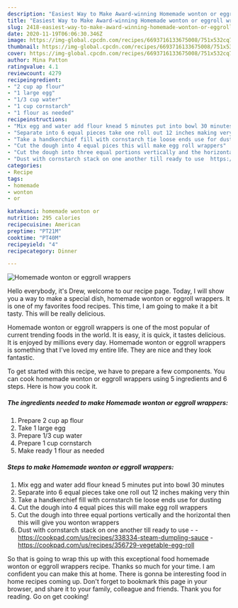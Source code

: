 ```yaml
---
description: "Easiest Way to Make Award-winning Homemade wonton or eggroll wrappers"
title: "Easiest Way to Make Award-winning Homemade wonton or eggroll wrappers"
slug: 2418-easiest-way-to-make-award-winning-homemade-wonton-or-eggroll-wrappers
date: 2020-11-19T06:06:30.346Z
image: https://img-global.cpcdn.com/recipes/6693716133675008/751x532cq70/homemade-wonton-or-eggroll-wrappers-recipe-main-photo.jpg
thumbnail: https://img-global.cpcdn.com/recipes/6693716133675008/751x532cq70/homemade-wonton-or-eggroll-wrappers-recipe-main-photo.jpg
cover: https://img-global.cpcdn.com/recipes/6693716133675008/751x532cq70/homemade-wonton-or-eggroll-wrappers-recipe-main-photo.jpg
author: Mina Patton
ratingvalue: 4.1
reviewcount: 4279
recipeingredient:
- "2 cup ap flour"
- "1 large egg"
- "1/3 cup water"
- "1 cup cornstarch"
- "1 flour as needed"
recipeinstructions:
- "Mix egg and water add flour knead 5 minutes put into bowl 30 minutes"
- "Separate into 6 equal pieces take one roll out 12 inches making very thin"
- "Take a handkerchief fill with cornstarch tie loose ends use for dusting"
- "Cut the dough into 4 equal pices this will make egg roll wrappers"
- "Cut the dough into three equal portions vertically and the horizontal then this will give you wonton wrappers"
- "Dust with cornstarch stack on one another till ready to use  https://cookpad.com/us/recipes/338334-steam-dumpling-sauce https://cookpad.com/us/recipes/356729-vegetable-egg-roll"
categories:
- Recipe
tags:
- homemade
- wonton
- or

katakunci: homemade wonton or 
nutrition: 295 calories
recipecuisine: American
preptime: "PT21M"
cooktime: "PT40M"
recipeyield: "4"
recipecategory: Dinner

---
```



![Homemade wonton or eggroll wrappers](https://img-global.cpcdn.com/recipes/6693716133675008/751x532cq70/homemade-wonton-or-eggroll-wrappers-recipe-main-photo.jpg)

Hello everybody, it's Drew, welcome to our recipe page. Today, I will show you a way to make a special dish, homemade wonton or eggroll wrappers. It is one of my favorites food recipes. This time, I am going to make it a bit tasty. This will be really delicious.



Homemade wonton or eggroll wrappers is one of the most popular of current trending foods in the world. It is easy, it is quick, it tastes delicious. It is enjoyed by millions every day. Homemade wonton or eggroll wrappers is something that I've loved my entire life. They are nice and they look fantastic.


To get started with this recipe, we have to prepare a few components. You can cook homemade wonton or eggroll wrappers using 5 ingredients and 6 steps. Here is how you cook it.

<!--inarticleads1-->

##### The ingredients needed to make Homemade wonton or eggroll wrappers:

1. Prepare 2 cup ap flour
1. Take 1 large egg
1. Prepare 1/3 cup water
1. Prepare 1 cup cornstarch
1. Make ready 1 flour as needed




<!--inarticleads2-->

##### Steps to make Homemade wonton or eggroll wrappers:

1. Mix egg and water add flour knead 5 minutes put into bowl 30 minutes
1. Separate into 6 equal pieces take one roll out 12 inches making very thin
1. Take a handkerchief fill with cornstarch tie loose ends use for dusting
1. Cut the dough into 4 equal pices this will make egg roll wrappers
1. Cut the dough into three equal portions vertically and the horizontal then this will give you wonton wrappers
1. Dust with cornstarch stack on one another till ready to use -  - https://cookpad.com/us/recipes/338334-steam-dumpling-sauce - https://cookpad.com/us/recipes/356729-vegetable-egg-roll




So that is going to wrap this up with this exceptional food homemade wonton or eggroll wrappers recipe. Thanks so much for your time. I am confident you can make this at home. There is gonna be interesting food in home recipes coming up. Don't forget to bookmark this page in your browser, and share it to your family, colleague and friends. Thank you for reading. Go on get cooking!
